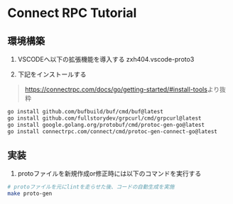 # Connect RPC Tutorial

## 環境構築

1. VSCODEへ以下の拡張機能を導入する
   zxh404.vscode-proto3

1. 下記をインストールする

> <https://connectrpc.com/docs/go/getting-started/#install-tools>より抜粋

```sh
go install github.com/bufbuild/buf/cmd/buf@latest
go install github.com/fullstorydev/grpcurl/cmd/grpcurl@latest
go install google.golang.org/protobuf/cmd/protoc-gen-go@latest
go install connectrpc.com/connect/cmd/protoc-gen-connect-go@latest
```

## 実装

1. protoファイルを新規作成or修正時には以下のコマンドを実行する

```sh
# protoファイルを元にlintを走らせた後、コードの自動生成を実施
make proto-gen
```
